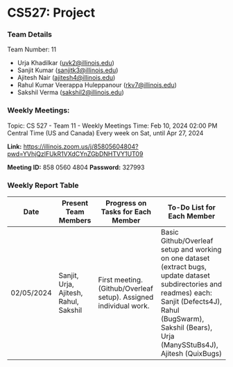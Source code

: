 # CS527: Project

### Team Details
Team Number: 11
- Urja Khadilkar (uvk2@illinois.edu)
- Sanjit Kumar (sanjitk3@illinois.edu)
- Ajitesh Nair  (ajitesh4@illinois.edu)
- Rahul Kumar Veerappa Huleppanour (rkv7@illinois.edu)
- Sakshil Verma (sakshil2@illinois.edu)

### Weekly Meetings:

Topic: CS 527 - Team 11 - Weekly Meetings
Time: Feb 10, 2024 02:00 PM Central Time (US and Canada)
Every week on Sat, until Apr 27, 2024

**Link:** https://illinois.zoom.us/j/85805604804?pwd=YVhjQzlFUkR1VXdCYnZGbDNHTVY1UT09

**Meeting ID:** 858 0560 4804
**Password:** 327993

### Weekly Report Table

| Date       | Present Team Members | Progress on Tasks for Each Member | To-Do List for Each Member |
|------------|-----------------------|-----------------------------------|-----------------------------|
02/05/2024 | Sanjit, Urja, Ajitesh, Rahul, Sakshil | First meeting. (Github/Overleaf setup). Assigned individual work. | Basic Github/Overleaf setup and working on one dataset (extract bugs, update dataset subdirectories and readmes) each: Sanjit (Defects4J), Rahul (BugSwarm), Sakshil (Bears), Urja (ManySStuBs4J), Ajitesh (QuixBugs)
